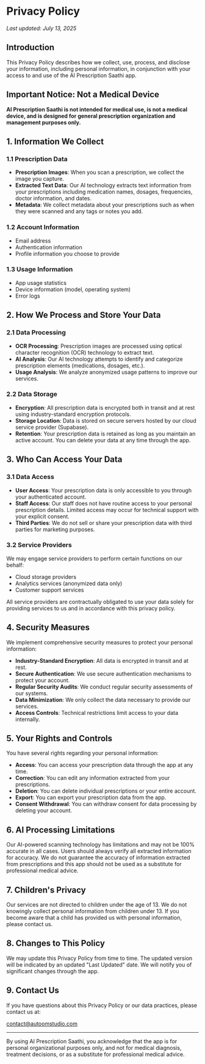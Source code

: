# Privacy Policy

*Last updated: July 13, 2025*

## Introduction

This Privacy Policy describes how we collect, use, process, and disclose your information, including personal information, in conjunction with your access to and use of the AI Prescription Saathi app.

## Important Notice: Not a Medical Device

**AI Prescription Saathi is not intended for medical use, is not a medical device, and is designed for general prescription organization and management purposes only.**

## 1. Information We Collect

### 1.1 Prescription Data
- **Prescription Images**: When you scan a prescription, we collect the image you capture.
- **Extracted Text Data**: Our AI technology extracts text information from your prescriptions including medication names, dosages, frequencies, doctor information, and dates.
- **Metadata**: We collect metadata about your prescriptions such as when they were scanned and any tags or notes you add.

### 1.2 Account Information
- Email address
- Authentication information
- Profile information you choose to provide

### 1.3 Usage Information
- App usage statistics
- Device information (model, operating system)
- Error logs

## 2. How We Process and Store Your Data

### 2.1 Data Processing
- **OCR Processing**: Prescription images are processed using optical character recognition (OCR) technology to extract text.
- **AI Analysis**: Our AI technology attempts to identify and categorize prescription elements (medications, dosages, etc.).
- **Usage Analysis**: We analyze anonymized usage patterns to improve our services.

### 2.2 Data Storage
- **Encryption**: All prescription data is encrypted both in transit and at rest using industry-standard encryption protocols.
- **Storage Location**: Data is stored on secure servers hosted by our cloud service provider (Supabase).
- **Retention**: Your prescription data is retained as long as you maintain an active account. You can delete your data at any time through the app.

## 3. Who Can Access Your Data

### 3.1 Data Access
- **User Access**: Your prescription data is only accessible to you through your authenticated account.
- **Staff Access**: Our staff does not have routine access to your personal prescription details. Limited access may occur for technical support with your explicit consent.
- **Third Parties**: We do not sell or share your prescription data with third parties for marketing purposes.

### 3.2 Service Providers
We may engage service providers to perform certain functions on our behalf:
- Cloud storage providers
- Analytics services (anonymized data only)
- Customer support services

All service providers are contractually obligated to use your data solely for providing services to us and in accordance with this privacy policy.

## 4. Security Measures

We implement comprehensive security measures to protect your personal information:

- **Industry-Standard Encryption**: All data is encrypted in transit and at rest.
- **Secure Authentication**: We use secure authentication mechanisms to protect your account.
- **Regular Security Audits**: We conduct regular security assessments of our systems.
- **Data Minimization**: We only collect the data necessary to provide our services.
- **Access Controls**: Technical restrictions limit access to your data internally.

## 5. Your Rights and Controls

You have several rights regarding your personal information:

- **Access**: You can access your prescription data through the app at any time.
- **Correction**: You can edit any information extracted from your prescriptions.
- **Deletion**: You can delete individual prescriptions or your entire account.
- **Export**: You can export your prescription data from the app.
- **Consent Withdrawal**: You can withdraw consent for data processing by deleting your account.

## 6. AI Processing Limitations

Our AI-powered scanning technology has limitations and may not be 100% accurate in all cases. Users should always verify all extracted information for accuracy. We do not guarantee the accuracy of information extracted from prescriptions and this app should not be used as a substitute for professional medical advice.

## 7. Children's Privacy

Our services are not directed to children under the age of 13. We do not knowingly collect personal information from children under 13. If you become aware that a child has provided us with personal information, please contact us.

## 8. Changes to This Policy

We may update this Privacy Policy from time to time. The updated version will be indicated by an updated "Last Updated" date. We will notify you of significant changes through the app.

## 9. Contact Us

If you have questions about this Privacy Policy or our data practices, please contact us at:

[contact@autoomstudio.com](mailto:contact@autoomstudio.com)

---

By using AI Prescription Saathi, you acknowledge that the app is for personal organizational purposes only, and not for medical diagnosis, treatment decisions, or as a substitute for professional medical advice. 